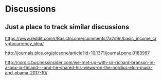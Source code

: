 
# Discussions

## Just a place to track similar discussions  

https://www.reddit.com/r/BasicIncome/comments/7a2s9n/basic_income_cryptocurrency_idea/

http://journals.plos.org/plosone/article?id=10.1371/journal.pone.0183967  

http://nordic.businessinsider.com/we-met-up-with-sir-richard-branson-in-a-box-in-finland---and-he-shared-his-views-on-the-nordics-elon-musk-and-obama-2017-10/  
